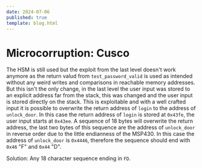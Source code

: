 ```yaml
---
date: 2024-07-06
published: true
template: blog.html
---
```


# Microcorruption: Cusco

The HSM is still used but the exploit from the last level doesn't work anymore
as the return valud from `test_password_valid` is used as intended without any
weird writes and comparisons in reachable memory addresses. But this isn't the
only change, in the last level the user input was stored to an explicit address
far from the stack, this was changed and the user input is stored directly on
the stack. This is exploitable and with a well crafted input it is possible to
overwrite the return address of `login` to the address of `unlock_door`. In
this case the return address of `login` is stored at `0x43fe`, the user input
starts at `0x43ee`. A sequence of 18 bytes will overwrite the return address,
the last two bytes of this sequence are the address of `unlock_door` in reverse
order due to the little endianness of the MSP430. In this case the address of
`unlock_door` is `0x4446`, therefore the sequence should end with `0x46` "F"
and `0x44` "D".

Solution: Any 18 character sequence ending in `FD`.

